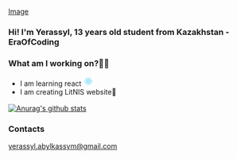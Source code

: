 [Image](https://www.freecodecamp.org/news/content/images/2020/02/Ekran-Resmi-2019-11-18-18.08.13.png)
### Hi! I'm Yerassyl, 13 years old student from Kazakhstan - EraOfCoding

### What am I working on?👨‍💻
- I am learning react <code><img height="20" src="https://raw.githubusercontent.com/github/explore/80688e429a7d4ef2fca1e82350fe8e3517d3494d/topics/react/react.png"></code>
- I am creating LitNIS website📙

<a href="https://github.com/anuraghazra/github-readme-stats">
  <img align="center" src="https://github-readme-stats.vercel.app/api?username=EraOfCoding&show_icons=true&include_all_commits=true&theme=material-palenight" alt="Anurag's github stats" />
</a>

### Contacts
yerassyl.abylkassym@gmail.com
